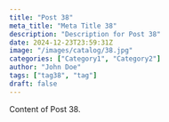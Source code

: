 ```yaml
---
title: "Post 38"
meta_title: "Meta Title 38"
description: "Description for Post 38"
date: 2024-12-23T23:59:31Z
image: "/images/catalog/38.jpg"
categories: ["Category1", "Category2"]
author: "John Doe"
tags: ["tag38", "tag"]
draft: false
---
```


Content of Post 38.
